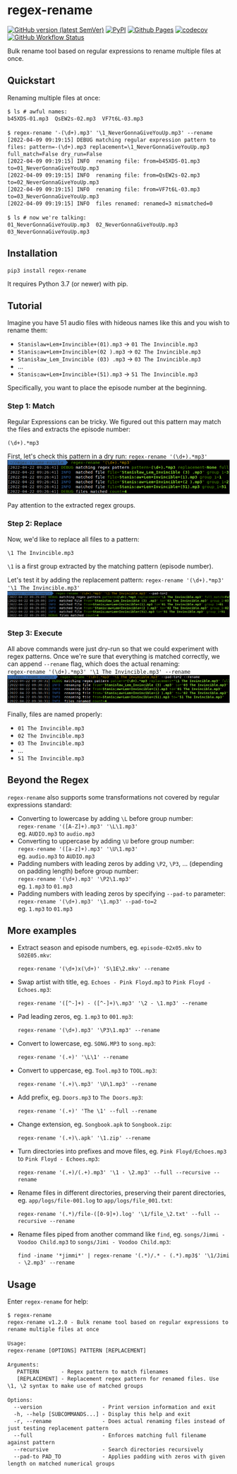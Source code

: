 # regex-rename

[![GitHub version (latest SemVer)](https://img.shields.io/github/v/tag/igrek51/regex-rename?label=github&sort=semver)](https://github.com/igrek51/regex-rename)
[![PyPI](https://img.shields.io/pypi/v/regex-rename)](https://pypi.org/project/regex-rename)
[![Github Pages](https://img.shields.io/badge/docs-github.io-blue)](https://igrek51.github.io/regex-rename)
[![codecov](https://codecov.io/gh/igrek51/regex-rename/branch/master/graph/badge.svg)](https://codecov.io/gh/igrek51/regex-rename)
[![GitHub Workflow Status](https://img.shields.io/github/actions/workflow/status/igrek51/regex-rename/test.yml?branch=master&label=tests)](https://github.com/igrek51/regex-rename/actions?query=workflow%3Atest)

Bulk rename tool based on regular expressions to rename multiple files at once.

## Quickstart
Renaming multiple files at once:
```shell
$ ls # awful names:
b45XDS-01.mp3  QsEW2s-02.mp3  VF7t6L-03.mp3

$ regex-rename '-(\d+).mp3' '\1_NeverGonnaGiveYouUp.mp3' --rename
[2022-04-09 09:19:15] DEBUG matching regular expression pattern to files: pattern=-(\d+).mp3 replacement=\1_NeverGonnaGiveYouUp.mp3 full_match=False dry_run=False
[2022-04-09 09:19:15] INFO  renaming file: from=b45XDS-01.mp3 to=01_NeverGonnaGiveYouUp.mp3
[2022-04-09 09:19:15] INFO  renaming file: from=QsEW2s-02.mp3 to=02_NeverGonnaGiveYouUp.mp3
[2022-04-09 09:19:15] INFO  renaming file: from=VF7t6L-03.mp3 to=03_NeverGonnaGiveYouUp.mp3
[2022-04-09 09:19:15] INFO  files renamed: renamed=3 mismatched=0

$ ls # now we're talking:
01_NeverGonnaGiveYouUp.mp3  02_NeverGonnaGiveYouUp.mp3  03_NeverGonnaGiveYouUp.mp3
```

## Installation
```shell
pip3 install regex-rename
```

It requires Python 3.7 (or newer) with pip.

## Tutorial

Imagine you have 51 audio files with hideous names like this and you wish to rename them:

- `Stanislaw+Lem+Invincible+(01).mp3` -> `01 The Invincible.mp3`
- `Stanis▯aw+Lem+Invincible+(02 ).mp3` -> `02 The Invincible.mp3`
- `Stanisław_Lem_Invincible (03) .mp3` -> `03 The Invincible.mp3`
- …
- `Stanis▯aw+Lem+Invincible+(51).mp3` -> `51 The Invincible.mp3`

Specifically, you want to place the episode number at the beginning.

### Step 1: Match 

Regular Expressions can be tricky.
We figured out this pattern may match the files and extracts the episode number:
```regexp
(\d+).*mp3
``` 

First, let's check this pattern in a dry run: `regex-rename '(\d+).*mp3'`  
![Usage example](https://github.com/igrek51/regex-rename/blob/master/docs/img/screen-1.png?raw=true)

Pay attention to the extracted regex groups.

### Step 2: Replace

Now, we'd like to replace all files to a pattern: 
```regexp
\1 The Invincible.mp3
``` 
`\1` is a first group extracted by the matching pattern (episode number).

Let's test it by adding the replacement pattern: `regex-rename '(\d+).*mp3' '\1 The Invincible.mp3'`  
![Usage example](https://github.com/igrek51/regex-rename/blob/master/docs/img/screen-2.png?raw=true)  

### Step 3: Execute

All above commands were just dry-run so that we could experiment with regex patterns.
Once we're sure that everything is matched correctly, we can append `--rename` flag, 
which does the actual renaming:  
`regex-rename '(\d+).*mp3' '\1 The Invincible.mp3' --rename`  
![Usage example](https://github.com/igrek51/regex-rename/blob/master/docs/img/screen-3.png?raw=true)  

Finally, files are named properly:

- `01 The Invincible.mp3`
- `02 The Invincible.mp3`
- `03 The Invincible.mp3`
- …
- `51 The Invincible.mp3`

## Beyond the Regex
`regex-rename` also supports some transformations not covered by regular expressions standard:

- Converting to lowercase by adding `\L` before group number:  
`regex-rename '([A-Z]+).mp3' '\L\1.mp3'`  
eg. `AUDIO.mp3` to `audio.mp3`
- Converting to uppercase by adding `\U` before group number:  
`regex-rename '([a-z]+).mp3' '\U\1.mp3'`  
eg. `audio.mp3` to `AUDIO.mp3`
- Padding numbers with leading zeros by adding `\P2`, `\P3`, … (depending on padding length) before group number:  
`regex-rename '(\d+).mp3' '\P2\1.mp3'`  
eg. `1.mp3` to `01.mp3`
- Padding numbers with leading zeros by specifying `--pad-to` parameter:  
`regex-rename '(\d+).mp3' '\1.mp3' --pad-to=2`  
eg. `1.mp3` to `01.mp3`

## More examples

- Extract season and episode numbers, eg. `episode-02x05.mkv` to `S02E05.mkv`:  
  ```shell
  regex-rename '(\d+)x(\d+)' 'S\1E\2.mkv' --rename
  ```
  
- Swap artist with title, eg. `Echoes - Pink Floyd.mp3` to `Pink Floyd - Echoes.mp3`:  
  ```shell
  regex-rename '([^-]+) - ([^-]+)\.mp3' '\2 - \1.mp3' --rename
  ```
  
- Pad leading zeros, eg. `1.mp3` to `001.mp3`:  
  ```shell
  regex-rename '(\d+).mp3' '\P3\1.mp3' --rename
  ```
  
- Convert to lowercase, eg. `SONG.MP3` to `song.mp3`:  
  ```shell
  regex-rename '(.+)' '\L\1' --rename
  ```
  
- Convert to uppercase, eg. `Tool.mp3` to `TOOL.mp3`:  
  ```shell
  regex-rename '(.+)\.mp3' '\U\1.mp3' --rename
  ```
  
- Add prefix, eg. `Doors.mp3` to `The Doors.mp3`:  
  ```shell
  regex-rename '(.+)' 'The \1' --full --rename
  ```
  
- Change extension, eg. `Songbook.apk` to `Songbook.zip`:  
  ```shell
  regex-rename '(.+)\.apk' '\1.zip' --rename
  ```
  
- Turn directories into prefixes and move files, eg. `Pink Floyd/Echoes.mp3` to `Pink Floyd - Echoes.mp3`:  
  ```shell
  regex-rename '(.+)/(.+).mp3' '\1 - \2.mp3' --full --recursive --rename
  ```
  
- Rename files in different directories, preserving their parent directories,
  eg. `app/logs/file-001.log` to `app/logs/file_001.txt`:  
  ```shell
  regex-rename '(.*)/file-([0-9]+).log' '\1/file_\2.txt' --full --recursive --rename
  ```

- Rename files piped from another command like `find`,
  eg. `songs/Jimmi - Voodoo Child.mp3` to `songs/Jimi - Voodoo Child.mp3`:  
  ```shell
  find -iname '*jimmi*' | regex-rename '(.*)/.* - (.*).mp3$' '\1/Jimi - \2.mp3' --rename
  ```


## Usage
Enter `regex-rename` for help:

```shell
$ regex-rename 
regex-rename v1.2.0 - Bulk rename tool based on regular expressions to rename multiple files at once

Usage:
regex-rename [OPTIONS] PATTERN [REPLACEMENT]

Arguments:
   PATTERN       - Regex pattern to match filenames
   [REPLACEMENT] - Replacement regex pattern for renamed files. Use \1, \2 syntax to make use of matched groups

Options:
  --version                   - Print version information and exit
  -h, --help [SUBCOMMANDS...] - Display this help and exit
  -r, --rename                - Does actual renaming files instead of just testing replacement pattern
  --full                      - Enforces matching full filename against pattern
  --recursive                 - Search directories recursively
  --pad-to PAD_TO             - Applies padding with zeros with given length on matched numerical groups
```

